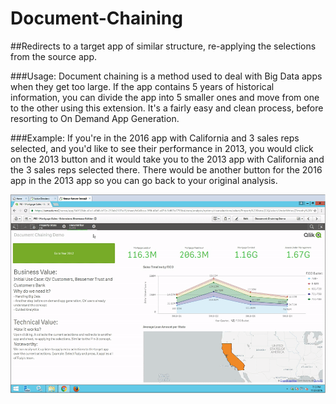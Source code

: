 # Document-Chaining
##Redirects to a target app of similar structure, re-applying the selections from the source app.

###Usage: 
Document chaining is a method used to deal with Big Data apps when they get too large. If the app contains 5 years of historical information, you can divide the app into 5 smaller ones and move from one to the other using this extension. It's a fairly easy and clean process, before resorting to On Demand App Generation.

###Example:
If you're in the 2016 app with California and 3 sales reps selected, and you'd like to see their performance in 2013, you would click on the 2013 button and it would take you to the 2013 app with California and the 3 sales reps selected there. There would be another button for the 2016 app in the 2013 app so you can go back to your original analysis.

![alt tag](https://github.com/fadyheiba/Document-Chaining/blob/master/FEI-DocumentChaining/DocumentChaining.gif)
